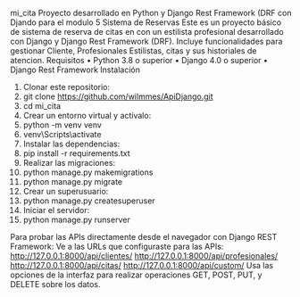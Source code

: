 mi_cita
Proyecto desarrollado en Python y Django Rest Framework (DRF con Djando para el modulo 5 
Sistema de Reservas
Este es un proyecto básico de sistema de reserva de citas en con un estilista profesional desarrollado con Django y Django Rest Framework (DRF). Incluye funcionalidades para gestionar Cliente, Profesionales Estilistas, citas y sus historiales de atencion.
Requisitos
•	Python 3.8 o superior
•	Django 4.0 o superior
•	Django Rest Framework
Instalación
1.	Clonar este repositorio:
2.	git clone https://github.com/wilmmes/ApiDjango.git
3.	cd mi_cita
4.	Crear un entorno virtual y actívalo:
5.	python -m venv venv
6.	venv\Scripts\activate
7.	Instalar las dependencias:
8.	pip install -r requirements.txt
9.	Realizar las migraciones:
10.	python manage.py makemigrations
11.	python manage.py migrate
12.	Crear un superusuario:
13.	python manage.py createsuperuser
14.	Iniciar el servidor:
15.	python manage.py runserver
    
Para probar las APIs directamente desde el navegador con Django REST Framework:
Ve a las URLs que configuraste para las APIs:
http://127.0.0.1:8000/api/clientes/
http://127.0.0.1:8000/api/profesionales/
http://127.0.0.1:8000/api/citas/
http://127.0.0.1:8000/api/custom/
Usa las opciones de la interfaz para realizar operaciones GET, POST, PUT, y DELETE sobre los datos.
